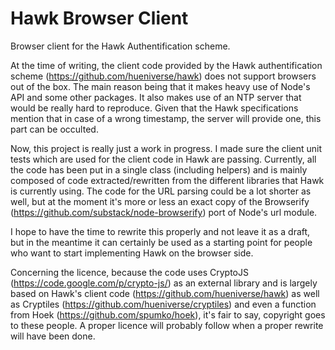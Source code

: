 Hawk Browser Client
===================

Browser client for the Hawk Authentification scheme.

At the time of writing, the client code provided by the Hawk authentification scheme (https://github.com/hueniverse/hawk) does not support browsers out of the box. The main reason being that it makes heavy use of Node's API and some other packages. It also makes use of an NTP server that would be really hard to reproduce. Given that the Hawk specifications mention that in case of a wrong timestamp, the server will provide one, this part can be occulted.

Now, this project is really just a work in progress. I made sure the client unit tests which are used for the client code in Hawk are passing. Currently, all the code has been put in a single class (including helpers) and is mainly composed of code extracted/rewritten from the different libraries that Hawk is currently using. The code for the URL parsing could be a lot shorter as well, but at the moment it's more or less an exact copy of the Browserify (https://github.com/substack/node-browserify) port of Node's url module.

I hope to have the time to rewrite this properly and not leave it as a draft, but in the meantime it can certainly be used as a starting point for people who want to start implementing Hawk on the browser side.

Concerning the licence, because the code uses CryptoJS (https://code.google.com/p/crypto-js/) as an external library and is largely based on Hawk's client code (https://github.com/hueniverse/hawk) as well as Cryptiles (https://github.com/hueniverse/cryptiles) and even a function from Hoek (https://github.com/spumko/hoek), it's fair to say, copyright goes to these people. A proper licence will probably follow when a proper rewrite will have been done.